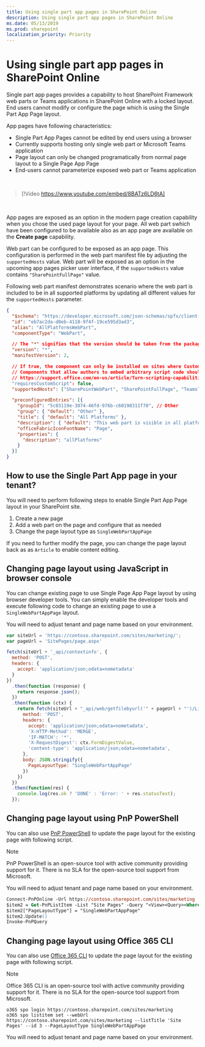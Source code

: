 ```yaml
---
title: Using single part app pages in SharePoint Online
description: Using single part app pages in SharePoint Online
ms.date: 05/13/2019
ms.prod: sharepoint
localization_priority: Priority
---
```


# Using single part app pages in SharePoint Online

Single part app pages provides a capability to host SharePoint Framework web parts or Teams applications in SharePoint Online with a locked layout. End users cannot modify or configure the page which is using the Single Part App Page layout.

App pages have following characteristics:

* Single Part App Pages cannot be edited by end users using a browser
* Currently supports hosting only single web part or Microsoft Teams application
* Page layout can only be changed programatically from normal page layout to a Single Page App Page
* End-users cannot parameterize exposed web part or Teams application

<br/>

> [!Video https://www.youtube.com/embed/8BATz6LD6tA]

<br/>

App pages are exposed as an option in the modern page creation capability when you chose the used page layout for your page. All web part swhich have been configured to be available also as an app page are available on the **Create page** capability.

Web part can be configured to be exposed as an app page. This configuration is performed in the web part manifest file by adjusting the `supportedHosts` value. Web part will be exposed as an option in the upcoming app pages picker user interface, if the `supportedHosts` value contains `"SharePointFullPage"` value.

Following web part manifest demonstrates scenario where the web part is included to be in all supported platforms by updating all different values for the `supportedHosts` parameter.

```json
{
  "$schema": "https://developer.microsoft.com/json-schemas/spfx/client-side-web-part-manifest.schema.json",
  "id": "eb7ac2da-d8eb-4118-9f4f-19ce595d3ad3",
  "alias": "AllPlatformsWebPart",
  "componentType": "WebPart",

  // The "*" signifies that the version should be taken from the package.json
  "version": "*",
  "manifestVersion": 2,

  // If true, the component can only be installed on sites where Custom Script is allowed.
  // Components that allow authors to embed arbitrary script code should set this to true.
  // https://support.office.com/en-us/article/Turn-scripting-capabilities-on-or-off-1f2c515f-5d7e-448a-9fd7-835da935584f
  "requiresCustomScript": false,
  "supportedHosts": ["SharePointWebPart", "SharePointFullPage", "TeamsTab"],

  "preconfiguredEntries": [{
    "groupId": "5c03119e-3074-46fd-976b-c60198311f70", // Other
    "group": { "default": "Other" },
    "title": { "default": "All Platforms" },
    "description": { "default": "This web part is visible in all platforms" },
    "officeFabricIconFontName": "Page",
    "properties": {
      "description": "allPlatforms"
    }
  }]
}
``` 

## How to use the Single Part App page in your tenant?

You will need to perform following steps to enable Single Part App Page layout in your SharePoint site. 

1. Create a new page
1. Add a web part on the page and configure that as needed
1. Change the page layout type as `SingleWebPartAppPage`

If you need to further modify the page, you can change the page layout back as as `Article` to enable content editing.

## Changing page layout using JavaScript in browser console

You can change existing page to use Single Page App Page layout by using browser developer tools. You can simply enable the developer tools and execute following code to change an existing page to use a `SingleWebPartAppPage` layout.

You will need to adjust tenant and page name based on your environment.

```js
var siteUrl = 'https://contoso.sharepoint.com/sites/marketing/';
var pageUrl = 'SitePages/page.aspx'

fetch(siteUrl + '_api/contextinfo', {
  method: 'POST',
  headers: {
    accept: 'application/json;odata=nometadata'
  }
})
  .then(function (response) {
    return response.json();
  })
  .then(function (ctx) {
    return fetch(siteUrl + "_api/web/getfilebyurl('" + pageUrl + "')/ListItemAllFields", {
      method: 'POST',
      headers: {
        accept: 'application/json;odata=nometadata',
        'X-HTTP-Method': 'MERGE',
        'IF-MATCH': '*',
        'X-RequestDigest': ctx.FormDigestValue,
        'content-type': 'application/json;odata=nometadata',
      },
      body: JSON.stringify({
        PageLayoutType: "SingleWebPartAppPage"
      })
    })
  })
  .then(function(res) {
    console.log(res.ok ? 'DONE' : 'Error: ' + res.statusText);
  });
```

## Changing page layout using PnP PowerShell

You can also use [PnP PowerShell](https://docs.microsoft.com/en-us/powershell/sharepoint/sharepoint-pnp/sharepoint-pnp-cmdlets?view=sharepoint-ps) to update the page layout for the existing page with following script.

> [!NOTE]
> PnP PowerShell is an open-source tool with active community providing support for it. There is no SLA for the open-source tool support from Microsoft.

You will need to adjust tenant and page name based on your environment.

```ps
Connect-PnPOnline -Url https://contoso.sharepoint.com/sites/marketing
$item2 = Get-PnPListItem -List "Site Pages" -Query "<View><Query><Where><Eq><FieldRef Name='FileLeafRef'/><Value Type='Text'>page.aspx</Value></Eq></Where></Query></View>"
$item2["PageLayoutType"] = "SingleWebPartAppPage"
$item2.Update()
Invoke-PnPQuery
```

## Changing page layout using Office 365 CLI

You can also use [Office 365 CLI](https://pnp.github.io/office365-cli/) to update the page layout for the existing page with following script.

> [!NOTE]
> Office 365 CLI is an open-source tool with active community providing support for it. There is no SLA for the open-source tool support from Microsoft.

```
o365 spo login https://contoso.sharepoint.com/sites/marketing
o365 spo listitem set --webUrl https://contoso.sharepoint.com/sites/marketing --listTitle 'Site Pages' --id 3 --PageLayoutType SingleWebPartAppPage
```

You will need to adjust tenant and page name based on your environment.
